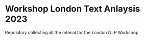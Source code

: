 # Workshop London Text Anlaysis 2023

Repository collecting all the mterial for the London NLP Workshop
